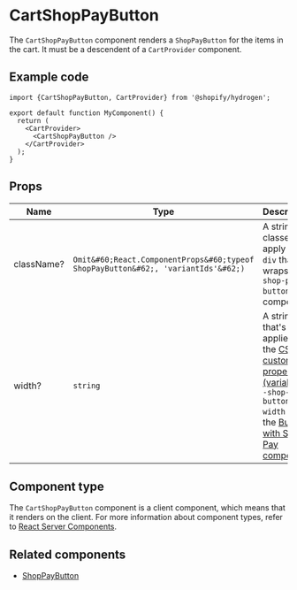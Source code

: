 # CartShopPayButton


The `CartShopPayButton` component renders a `ShopPayButton` for the items in the cart.
It must be a descendent of a `CartProvider` component.

## Example code

```tsx
import {CartShopPayButton, CartProvider} from '@shopify/hydrogen';

export default function MyComponent() {
  return (
    <CartProvider>
      <CartShopPayButton />
    </CartProvider>
  );
}
```

## Props

| Name       | Type                                                                                         | Description                                                                               |
| ---------- | -------------------------------------------------------------------------------------------- | ----------------------------------------------------------------------------------------- |
| className? | `Omit&#60;React.ComponentProps&#60;typeof ShopPayButton&#62;, 'variantIds'&#62;)` | A string of classes to apply to the `div` that wraps the `shop-pay-button` web component. |
| width? | `string` |   A string that's applied to the [CSS custom property (variable)](https://developer.mozilla.org/en-US/docs/Web/CSS/--*) `--shop-pay-button-width` for the [Buy with Shop Pay component](https://shopify.dev/custom-storefronts/tools/web-components#buy-with-shop-pay-component). |

## Component type

The `CartShopPayButton` component is a client component, which means that it renders on the client. For more information about component types, refer to [React Server Components](https://shopify.dev/custom-storefronts/hydrogen/react-server-components).

## Related components

- [ShopPayButton](/docs/components/primitive/shoppaybutton.md)
